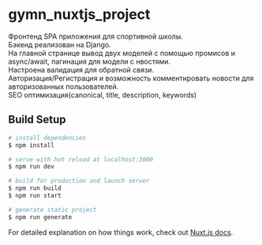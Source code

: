 # gymn_nuxtjs_project
Фронтенд SPA приложения для спортивной школы.<br>
Бэкенд реализован на Django.<br>
На главной странице вывод двух моделей с помощью промисов и async/await, пагинация для модели с нвостями.<br>
Настроена валидация для обратной связи.<br>
Авторизация/Регистрация и возможность комментировать новости для авторизованных пользователей.<br>
SEO оптимизация(canonical, title, description, keywords)<br>
## Build Setup

```bash
# install dependencies
$ npm install

# serve with hot reload at localhost:3000
$ npm run dev

# build for production and launch server
$ npm run build
$ npm run start

# generate static project
$ npm run generate
```

For detailed explanation on how things work, check out [Nuxt.js docs](https://nuxtjs.org).
